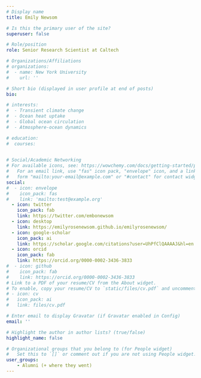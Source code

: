 ```yaml
---
# Display name
title: Emily Newsom 

# Is this the primary user of the site?
superuser: false

# Role/position
role: Senior Research Scientist at Caltech 

# Organizations/Affiliations
# organizations:
#  - name: New York University
#    url: ''

# Short bio (displayed in user profile at end of posts)
bio: 

# interests:
#  - Transient climate change
#  - Ocean heat uptake
#  - Global ocean circulation
#  - Atmosphere-ocean dynamics

# education:
#  courses:
    

# Social/Academic Networking
# For available icons, see: https://wowchemy.com/docs/getting-started/page-builder/#icons
#   For an email link, use "fas" icon pack, "envelope" icon, and a link in the
#   form "mailto:your-email@example.com" or "#contact" for contact widget.
social:
#  - icon: envelope
#    icon_pack: fas
#    link: 'mailto:test@example.org'
  - icon: twitter
    icon_pack: fab
    link: https://twitter.com/embonewsom
  - icon: desktop
    link: https://emilyrosenewsom.github.io/emilyrosenewsom/
  - icon: google-scholar
    icon_pack: ai
    link: https://scholar.google.com/citations?user=UhPfClQAAAAJ&hl=en
  - icon: orcid
    icon_pack: fab
    link: https://orcid.org/0000-0002-3436-3833
#  - icon: github
#    icon_pack: fab
#    link: https://orcid.org/0000-0002-3436-3833
# Link to a PDF of your resume/CV from the About widget.
# To enable, copy your resume/CV to `static/files/cv.pdf` and uncomment the lines below.
# - icon: cv
#   icon_pack: ai
#   link: files/cv.pdf

# Enter email to display Gravatar (if Gravatar enabled in Config)
email: ''

# Highlight the author in author lists? (true/false)
highlight_name: false

# Organizational groups that you belong to (for People widget)
#   Set this to `[]` or comment out if you are not using People widget.
user_groups:
    - Alumni (+ where they went)
---
```



